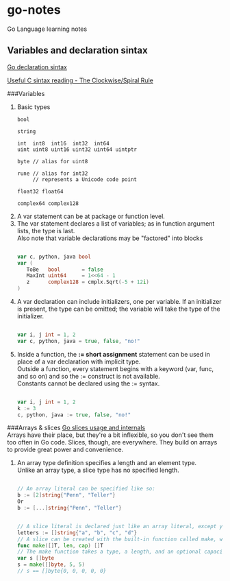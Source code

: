 # go-notes

Go Language learning notes

## Variables and declaration sintax
[Go declaration sintax](http://blog.golang.org/gos-declaration-syntax)

[Useful C sintax reading - The Clockwise/Spiral Rule](http://c-faq.com/decl/spiral.anderson.html)

###Variables
1. Basic types  
   ```
   bool

   string

   int  int8  int16  int32  int64
   uint uint8 uint16 uint32 uint64 uintptr

   byte // alias for uint8

   rune // alias for int32
        // represents a Unicode code point

   float32 float64

   complex64 complex128
   ```  
2. A var statement can be at package or function level.  
3. The var statement declares a list of variables; as in function argument lists, the type is last.  
   Also note that variable declarations may be "factored" into blocks
   ```Go
   
   var c, python, java bool  
   var (
	  ToBe   bool       = false
	  MaxInt uint64     = 1<<64 - 1
	  z      complex128 = cmplx.Sqrt(-5 + 12i)
   )
   
   ```  
4. A var declaration can include initializers, one per variable. If an initializer is present, the type can be omitted; the variable will take the type of the initializer.  
   ```Go
   
   var i, j int = 1, 2  
   var c, python, java = true, false, "no!"
   ```  
5. Inside a function, the **:= short assignment** statement can be used in place of a var declaration with implicit type.  
   Outside a function, every statement begins with a keyword (var, func, and so on) and so the := construct is not available.  
   Constants cannot be declared using the := syntax.  
   ```Go
   
   var i, j int = 1, 2  
   k := 3  
   c, python, java := true, false, "no!"
   ```

###Arrays & slices
[Go slices usage and internals](http://blog.golang.org/go-slices-usage-and-internals)  
Arrays have their place, but they're a bit inflexible, so you don't see them too often in Go code. Slices, though, are everywhere. They build on arrays to provide great power and convenience.  
1. An array type definition specifies a length and an element type.  
   Unlike an array type, a slice type has no specified length.  
   ```Go
   
   // An array literal can be specified like so:  
   b := [2]string{"Penn", "Teller"}  
   Or  
   b := [...]string{"Penn", "Teller"}
   ```  
   ```Go
   
   // A slice literal is declared just like an array literal, except you leave out the element count:    
   letters := []string{"a", "b", "c", "d"}  
   // A slice can be created with the built-in function called make, which has the signature,  
   func make([]T, len, cap) []T  
   // The make function takes a type, a length, and an optional capacity. When called, make allocates an array and returns a slice that refers to that array.  
   var s []byte
   s = make([]byte, 5, 5)
   // s == []byte{0, 0, 0, 0, 0}
   ```  

